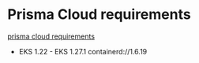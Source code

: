# Prisma Cloud requirements

[prisma cloud requirements](https://docs.prismacloud.io/en/compute-edition/30/admin-guide/install/system-requirements) 
* EKS 1.22 - EKS 1.27.1 containerd://1.6.19